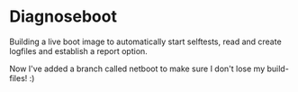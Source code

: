 # Diagnoseboot
Building a live boot image to automatically start selftests, read and create logfiles and establish a report option.

Now I've added a branch called netboot to make sure I don't lose my build-files! :)
